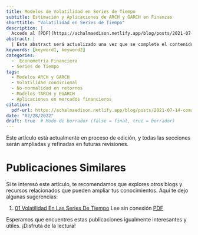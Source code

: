 ```yaml
---
title: Modelos de Volatilidad en Series de Tiempo
subtitle: Estimación y Aplicaciones de ARCH y GARCH en Finanzas
shorttitle: "Volatilidad en Series de Tiempo"
description: |
  Accede al [PDF](https://achalmaedison.netlify.app/blog/posts/2021-07-14-comandos-blogdown/index.pdf) completo aquí.
abstract: |
  | Este abstract será actualizado una vez que se complete el contenido final del artículo.
keywords: [keyword1, keyword2]
categories:
  -  Econometria Financiera
  - Series de Tiempo
tags:
  - Modelos ARCH y GARCH
  - Volatilidad condicional
  - No-normalidad en retornos
  - Modelos TARCH y EGARCH
  - Aplicaciones en mercados financieros
citation:
  pdf-url: https://achalmaedison.netlify.app/blog/posts/2021-07-14-comandos-blogdown/index.pdf
date: "02/28/2022"
draft: true  # Modo de borrador (false = final, true = borrador)
---
```








Este artículo está actualmente en proceso de edición, y todas las secciones serán ampliadas y refinadas en futuras revisiones.


# Publicaciones Similares

Si te interesó este artículo, te recomendamos que explores otros blogs y recursos relacionados que pueden ampliar tus conocimientos. Aquí te dejo algunas sugerencias:


1. [01 Volatilidad En Las Series De Tiempo](https://achalmaedison.netlify.app/econometria/04-econometria-financiera/2022-02-28-01-volatilidad-en-las-series-de-tiempo) Lee sin conexión [PDF](https://achalmaedison.netlify.app/econometria/04-econometria-financiera/2022-02-28-01-volatilidad-en-las-series-de-tiempo/index.pdf)


Esperamos que encuentres estas publicaciones igualmente interesantes y útiles. ¡Disfruta de la lectura!

